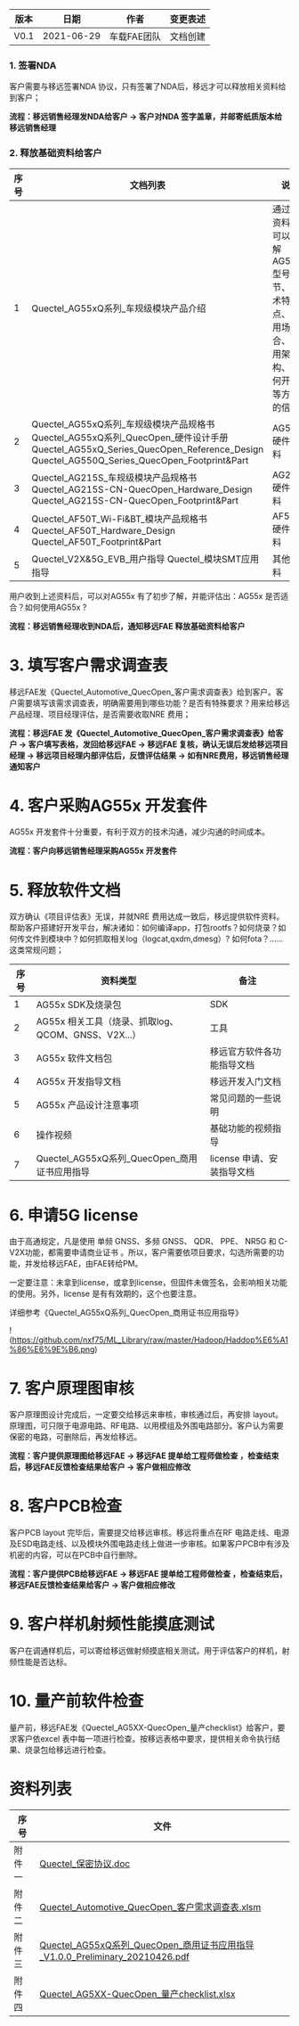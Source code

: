 

| **版本** | **日期**   | **作者**    | **变更表述** |
|----------|------------|-------------|--------------|
| V0.1     | 2021-06-29 | 车载FAE团队 | 文档创建     |

### 1. 签署NDA

客户需要与移远签署NDA 协议，只有签署了NDA后，移远才可以释放相关资料给到客户；

**流程：移远销售经理发NDA给客户 → 客户对NDA
签字盖章，并邮寄纸质版本给移远销售经理**

### 2. 释放基础资料给客户

| **序号** | **文档列表**                                                                                                                                                                   | **说明**                                                                              |
|----------|--------------------------------------------------------------------------------------------------------------------------------------------------------------------------------|---------------------------------------------------------------------------------------|
| 1        | Quectel_AG55xQ系列_车规级模块产品介绍                                                                                                                                          | 通过此资料，可以了解AG55x型号细节、技术特点、使用场合、应用架构、如何开发等方面的信息 |
| 2        | Quectel_AG55xQ系列_车规级模块产品规格书 Quectel_AG55xQ系列_QuecOpen_硬件设计手册 Quectel_AG55xQ_Series_QuecOpen_Reference_Design Quectel_AG550Q_Series_QuecOpen_Footprint&Part | AG55x 硬件资料                                                                        |
| 3        | Quectel_AG215S_车规级模块产品规格书 Quectel_AG215S-CN-QuecOpen_Hardware_Design Quectel_AG215S-CN-QuecOpen_Footprint&Part                                                       | AG215S 硬件资料                                                                       |
| 4        | Quectel_AF50T_Wi-Fi&BT_模块产品规格书 Quectel_AF50T_Hardware_Design Quectel_AF50T_Footprint&Part                                                                               | AF50T 硬件资料                                                                        |
| 5        | Quectel_V2X&5G_EVB_用户指导 Quectel_模块SMT应用指导                                                                                                                            | 其他资料                                                                              |

用户收到上述资料后，可以对AG55x 有了初步了解，并能评估出：AG55x
是否适合？如何使用AG55x ?

**流程：移远销售经理收到NDA后，通知移远FAE 释放基础资料给客户**

# 3. 填写客户需求调查表

移远FAE发《Quectel_Automotive_QuecOpen_客户需求调查表》给到客户。客户需要填写该需求调查表，明确需要用到哪些功能？是否有特殊要求？用来给移远产品经理、项目经理评估，是否需要收取NRE
费用；

**流程：移远FAE 发《Quectel_Automotive_QuecOpen_客户需求调查表》给客户 →
客户填写表格，发回给移远FAE → 移远FAE 复核，确认无误后发给移远项目经理 →
移远项目经理内部评估后，反馈评估结果 → 如有NRE费用，移远销售经理通知客户**

# 4. 客户采购AG55x 开发套件

AG55x 开发套件十分重要，有利于双方的技术沟通，减少沟通的时间成本。

**流程：客户向移远销售经理采购AG55x 开发套件**

# 5. 释放软件文档

双方确认《项目评估表》无误，并就NRE
费用达成一致后，移远提供软件资料。帮助客户搭建好开发平台，解决诸如：如何编译app，打包rootfs？如何烧录？如何传文件到模块中？如何抓取相关log（logcat,qxdm,dmesg）?
如何fota？......这类常规问题；

| **序号** | **资料类型**                                        | **备注**                   |
|----------|-----------------------------------------------------|----------------------------|
| 1        | AG55x SDK及烧录包                                   | SDK                        |
| 2        | AG55x 相关工具（烧录、抓取log、QCOM、GNSS、V2X...） | 工具                       |
| 3        | AG55x 软件文档包                                    | 移远官方软件各功能指导文档 |
| 4        | AG55x 开发指导文档                                  | 移远开发入门文档           |
| 5        | AG55x 产品设计注意事项                              | 常见问题的一些说明         |
| 6        | 操作视频                                            | 基础功能的视频指导         |
| 7        | Quectel_AG55xQ系列_QuecOpen_商用证书应用指导        | license 申请、安装指导文档 |

####  

# 6. 申请5G license

由于高通规定，凡是使用 单频 GNSS、多频 GNSS、 QDR、 PPE、 NR5G 和
C-V2X功能，都需要申请商业证书
。所以，客户需要依项目要求，勾选所需要的功能，并发给移远FAE，由FAE转给PM。

一定要注意：未拿到license，或拿到license，但固件未做签名，会影响相关功能的使用。另外，license
是有有效期的，这个也要注意。

详细参考《Quectel_AG55xQ系列_QuecOpen_商用证书应用指导》


!(https://github.com/nxf75/ML_Library/raw/master/Hadoop/Haddop%E6%A1%86%E6%9E%B6.png)

# 7. 客户原理图审核

客户原理图设计完成后，一定要交给移远来审核，审核通过后，再安排
layout。原理图，可只限于电源电路、RF电路、以用模组及外围电路部分。客户认为需要保密的电路，可删除后，再发给移远。

**流程：客户提供原理图给移远FAE → 移远FAE 提单给工程师做检查
，检查结束后，移远FAE反馈检查结果给客户 → 客户做相应修改**

# 8. 客户PCB检查

客户PCB layout 完毕后，需要提交给移远审核。移远将重点在RF
电路走线、电源及ESD电路走线、以及模块外围电路走线上做进一步审核。如果客户PCB中有涉及机密的内容，可以在PCB中自行删除。

**流程：客户提供PCB给移远FAE → 移远FAE 提单给工程师做检查
，检查结束后，移远FAE反馈检查结果给客户 → 客户做相应修改**

# 9. 客户样机射频性能摸底测试

客户在调通样机后，可以寄给移远做射频摸底相关测试。用于评估客户的样机，射频性能是否达标。

# 10. 量产前软件检查

量产前，移远FAE发《Quectel_AG5XX-QuecOpen_量产checklist》给客户，要求客户依excel
表中每一项进行检查。按移远表格中要求，提供相关命令执行结果、烧录包给移远进行检查。

# 资料列表

| **序号** | **文件**                                                                                                                                                                                                                                                                                                          |
|----------|-------------------------------------------------------------------------------------------------------------------------------------------------------------------------------------------------------------------------------------------------------------------------------------------------------------------|
| 附件一   | [Quectel_保密协议.doc](/download/attachments/73997447/Quectel_%E4%BF%9D%E5%AF%86%E5%8D%8F%E8%AE%AE.doc?version=1&modificationDate=1624985019000&api=v2)                                                                                                                                                           |
| 附件二   | [Quectel_Automotive_QuecOpen_客户需求调查表.xlsm](/download/attachments/73997447/Quectel_Automotive_QuecOpen_%E5%AE%A2%E6%88%B7%E9%9C%80%E6%B1%82%E8%B0%83%E6%9F%A5%E8%A1%A8.xlsm?version=1&modificationDate=1624984741000&api=v2)                                                                                |
| 附件三   | [Quectel_AG55xQ系列_QuecOpen_商用证书应用指导_V1.0.0_Preliminary_20210426.pdf](/download/attachments/73997447/Quectel_AG55xQ%E7%B3%BB%E5%88%97_QuecOpen_%E5%95%86%E7%94%A8%E8%AF%81%E4%B9%A6%E5%BA%94%E7%94%A8%E6%8C%87%E5%AF%BC_V1.0.0_Preliminary_20210426.pdf?version=1&modificationDate=1624985162000&api=v2) |
| 附件四   | [Quectel_AG5XX-QuecOpen_量产checklist.xlsx](/download/attachments/73997447/Quectel_AG5XX-QuecOpen_%E9%87%8F%E4%BA%A7checklist.xlsx?version=1&modificationDate=1624985262000&api=v2)                                                                                                                               |
